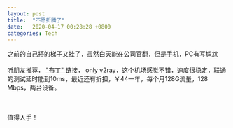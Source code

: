 ```yaml
---
layout: post
title:  "不愿折腾了"
date:   2020-04-17 00:28:28 +0800
categories: Tech
---
```


之前的自己搭的梯子又挂了，虽然白天能在公司官翻，但是手机，PC有写尴尬
<br/><br/>
听朋友推荐， ["布丁" 链接](https://pud.life/aff/dnzM)， only v2ray，这个机场感觉不错，速度很稳定，联通的测试延时能到10ms，最近还有折扣，￥44一年，每个月128G流量，128 Mbps，两台设备。

<br/><br/>
值得入手！<br/>

